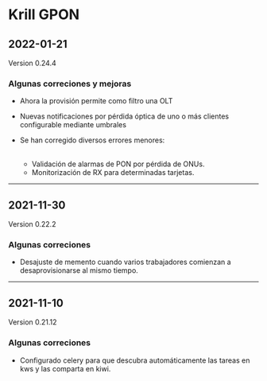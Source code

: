# Krill GPON

## 2022-01-21
Version 0.24.4

### Algunas correciones y mejoras

<ul><li>Ahora la provisión permite como filtro una OLT</li></ul>

<ul><li>Nuevas notificaciones por pérdida óptica de uno o más clientes configurable mediante umbrales</li></ul>

<ul><li>Se han corregido diversos errores menores:</li><br><ul><li>Validación de alarmas de PON por pérdida de ONUs.</li><li>Monitorización de RX para determinadas tarjetas.</li></ul></ul>

---

## 2021-11-30
Version 0.22.2

### Algunas correciones

<ul><li>Desajuste de memento cuando varios trabajadores comienzan a desaprovisionarse al mismo tiempo.</li></ul>

---

## 2021-11-10
Version 0.21.12

### Algunas correciones

<ul><li>Configurado celery para que descubra automáticamente las tareas en kws y las comparta en kiwi.</li></ul>

